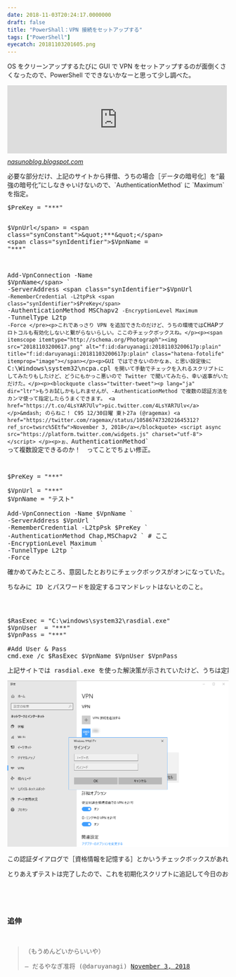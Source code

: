 ```yaml
---
date: 2018-11-03T20:24:17.0000000
draft: false
title: "PowerShall：VPN 接続をセットアップする"
tags: ["PowerShell"]
eyecatch: 20181103201605.png
---
```

<p>OS をクリーンアップするたびに GUI で VPN をセットアップするのが面倒くさくなったので、PowerShell でできないかなーと思って少し調べた。</p><p><iframe src="https://hatenablog-parts.com/embed?url=https%3A%2F%2Fnasunoblog.blogspot.com%2F2016%2F03%2Fhowto-add-vpn-adaptor-using-powershell.html" title="PowerShell を使ってVPN接続を追加する～Add-VpnConnection | 元「なんでもエンジニ屋」のダメ日記" class="embed-card embed-webcard" scrolling="no" frameborder="0" style="display: block; width: 100%; height: 155px; max-width: 500px; margin: 10px 0px;"></iframe><cite class="hatena-citation"><a href="https://nasunoblog.blogspot.com/2016/03/howto-add-vpn-adaptor-using-powershell.html">nasunoblog.blogspot.com</a></cite></p><p>必要な部分だけ、上記のサイトから拝借、うちの場合［データの暗号化］を“最強の暗号化”にしなきゃいけないので、`AuthenticationMethod` に `Maximum` を指定。</p>
<pre class="code lang-ps1" data-lang="ps1" data-unlink><span class="synIdentifier">$PreKey</span> = <span class="synConstant">&quot;***&quot;</span>

<span class="synIdentifier">$VpnUrl</span> = <span class="synConstant">&quot;***&quot;</span>
<span class="synIdentifier">$VpnName</span> = <span class="synConstant">&quot;***&quot;</span>

<span class="synStatement">Add-VpnConnection</span> -Name <span class="synIdentifier">$VpnName</span> `
-ServerAddress <span class="synIdentifier">$VpnUrl</span> `
-RememberCredential -L2tpPsk <span class="synIdentifier">$PreKey</span> `
-AuthenticationMethod MSChapv2 `
-EncryptionLevel Maximum `
-TunnelType L2tp `
-Force
</pre><p>これであっさり VPN を追加できたのだけど、うちの環境では `CHAP` プロトコルも有効化しないと繋がらないらしい。ここのチェックボックスね。</p><p><span itemscope itemtype="http://schema.org/Photograph"><img src="20181103200617.png" alt="f:id:daruyanagi:20181103200617p:plain" title="f:id:daruyanagi:20181103200617p:plain" class="hatena-fotolife" itemprop="image"></span></p><p>GUI ではできないのかなぁ、と思い設定後に `C:\Windows\system32\ncpa.cpl` を開いて手動でチェックを入れるスクリプトにしてみたりもしたけど、どうにもかっこ悪いので Twitter で聞いてみたら、幸い返事がいただけた。</p><p><blockquote class="twitter-tweet"><p lang="ja" dir="ltr">もうお試しかもしれませんが、-AuthenticationMethod で複数の認証方法をカンマ使って指定したらうまくできます。 <a href="https://t.co/4LsYAR7Ulv">pic.twitter.com/4LsYAR7Ulv</a></p>&mdash; のらねこ！ C95 12/30日曜 東ト27a (@ragemax) <a href="https://twitter.com/ragemax/status/1058674732021645312?ref_src=twsrc%5Etfw">November 3, 2018</a></blockquote> <script async src="https://platform.twitter.com/widgets.js" charset="utf-8"></script> </p><p>ぉ、`AuthenticationMethod` って複数設定できるのか！　ってことでちょい修正。</p>
<pre class="code lang-ps1" data-lang="ps1" data-unlink><span class="synIdentifier">$PreKey</span> = <span class="synConstant">&quot;***&quot;</span>

<span class="synIdentifier">$VpnUrl</span> = <span class="synConstant">&quot;***&quot;</span>
<span class="synIdentifier">$VpnName</span> = <span class="synConstant">&quot;テスト&quot;</span>

<span class="synStatement">Add-VpnConnection</span> -Name <span class="synIdentifier">$VpnName</span> `
-ServerAddress <span class="synIdentifier">$VpnUrl</span> `
-RememberCredential -L2tpPsk <span class="synIdentifier">$PreKey</span> `
-AuthenticationMethod Chap,MSChapv2 ` <span class="synComment"># ここ</span>
-EncryptionLevel Maximum `
-TunnelType L2tp `
-Force
</pre><p>確かめてみたところ、意図したとおりにチェックボックスがオンになっていた。やったねー！</p><p>ちなみに ID とパスワードを設定するコマンドレットはないとのこと。</p>
<pre class="code" data-lang="" data-unlink>$RasExec = &#34;C:\windows\system32\rasdial.exe&#34;
$VpnUser  = &#34;***&#34;
$VpnPass = &#34;***&#34;

#Add User &amp; Pass
cmd.exe /c $RasExec $VpnName $VpnUser $VpnPass</pre><p>上記サイトでは rasdial.exe を使った解決策が示されていたけど、うちは定期的なパスワード変更が義務付けられている & 1Password で資格情報を生成・管理しているので、バッチファイルにパスワードを書くのはやめた。</p><p><span itemscope itemtype="http://schema.org/Photograph"><img src="20181103201605.png" alt="f:id:daruyanagi:20181103201605p:plain" title="f:id:daruyanagi:20181103201605p:plain" class="hatena-fotolife" itemprop="image"></span></p><p>この認証ダイアログで［資格情報を記憶する］とかいうチェックボックスがあれば便利なんだがな―って思ってたけど、1度繋ぐと保存されるのかな？　2回目は聞かれなかった気がする。</p><p>とりあえずテストは完了したので、これを初期化スクリプトに追記して今日のお仕事は終わり。また便利になってしまった。</p>

<div class="section">
<h3>追伸</h3>
<p><blockquote class="twitter-tweet"><p lang="ja" dir="ltr">（もうめんどいからいいや）</p>&mdash; だるやなぎ准将 (@daruyanagi) <a href="https://twitter.com/daruyanagi/status/1058687649286746112?ref_src=twsrc%5Etfw">November 3, 2018</a></blockquote> <script async src="https://platform.twitter.com/widgets.js" charset="utf-8"></script> </p>

</div>